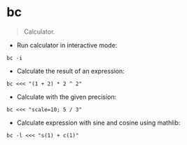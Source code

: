 # bc

> Calculator.

- Run calculator in interactive mode:

`bc -i`

- Calculate the result of an expression:

`bc <<< "(1 + 2) * 2 ^ 2"`

- Calculate with the given precision:

`bc <<< "scale=10; 5 / 3"`

- Calculate expression with sine and cosine using mathlib:

`bc -l <<< "s(1) + c(1)"`
